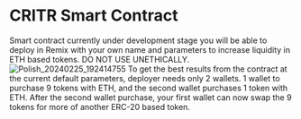 # CRITR Smart Contract
Smart contract currently under development stage you will be able to deploy in Remix with your own name and parameters to increase liquidity in ETH based tokens.
DO NOT USE UNETHICALLY.
![Polish_20240225_192414755](https://github.com/taurusloathe/CRITR-Token/assets/110080228/2343bf36-819d-4651-b169-b8cdf7caa281)
To get the best results from the contract at the current default parameters, deployer needs only 2 wallets. 1 wallet to purchase 9 tokens with ETH, and the second wallet purchases 1 token with ETH. After the second wallet purchase, your first wallet can now swap the 9 tokens for more of another ERC-20 based token.

